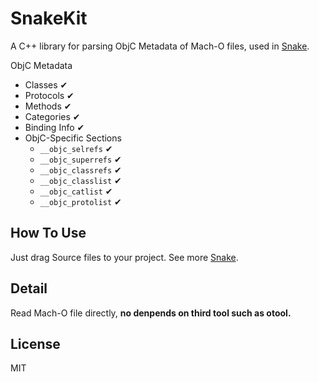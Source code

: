 # SnakeKit
A C++ library for parsing ObjC Metadata of Mach-O files, used in [Snake](https://github.com/flexih/Snake).

ObjC Metadata
* Classes ✔
* Protocols ✔
* Methods ✔
* Categories ✔
* Binding Info ✔
* ObjC-Specific Sections
	* `__objc_selrefs` ✔
	* `__objc_superrefs` ✔
	* `__objc_classrefs` ✔
	* `__objc_classlist` ✔
	* `__objc_catlist` ✔
	* `__objc_protolist` ✔

## How To Use
Just drag Source files to your project. See more [Snake](https://github.com/flexih/Snake).

## Detail
Read Mach-O file directly, __no denpends on third tool such as otool.__

## License
MIT
